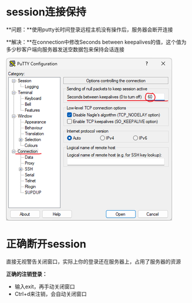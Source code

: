 # session连接保持

**问题：**使用putty长时间登录远程主机没有操作后，服务器会断开连接

**解决：**在connection中修改Seconds between keepalives的值，这个值为多少秒客户端向服务器发送空数据包来保持会话连接

![image-20240427170134940](putty.assets/image-20240427170134940.png)

# 正确断开session

直接无视警告关闭窗口，实际上你的登录还在服务器上，占用了服务器的资源

**正确的注销登录：**

- 输入exit，再手动关闭窗口
- Ctrl+d来注销，会自动关闭窗口